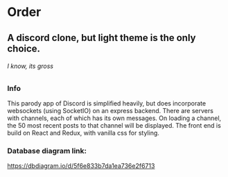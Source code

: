 # Order
## A discord clone, but light theme is the only choice.
###### *I know, its gross*

### Info

This parody app of Discord is simplified heavily, but does incorporate websockets (using SocketIO) on an express backend. There are servers with channels, each of
which has its own messages. On loading a channel, the 50 most recent posts to that channel will be displayed. The front end is build on React and Redux, with
vanilla css for styling.

### Database diagram link:

https://dbdiagram.io/d/5f6e833b7da1ea736e2f6713
